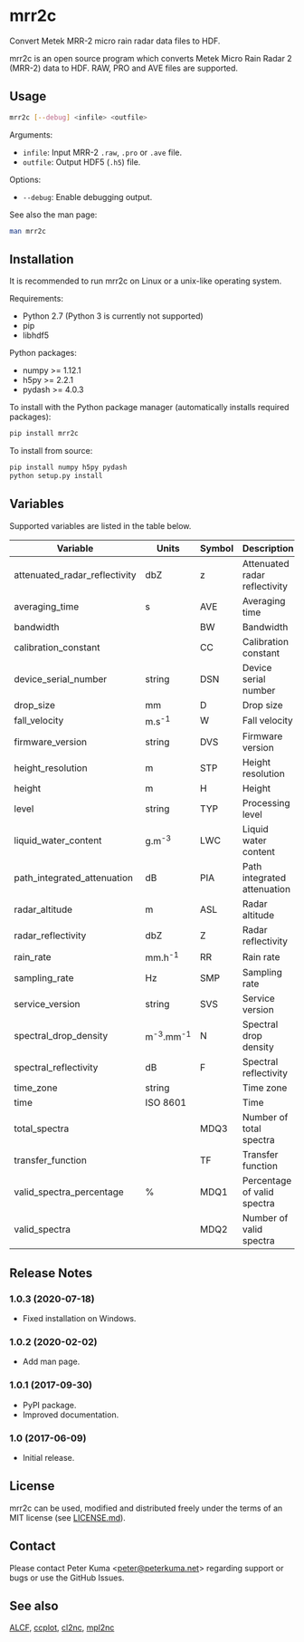 # mrr2c

Convert Metek MRR-2 micro rain radar data files to HDF.

mrr2c is an open source program which converts Metek Micro Rain Radar 2 (MRR-2)
data to HDF. RAW, PRO and AVE files are supported.

## Usage

```sh
mrr2c [--debug] <infile> <outfile>
```

Arguments:

- `infile`: Input MRR-2 `.raw`, `.pro` or `.ave` file.
- `outfile`: Output HDF5 (`.h5`) file.

Options:

- `--debug`: Enable debugging output.

See also the man page:

```sh
man mrr2c
```

## Installation

It is recommended to run mrr2c on Linux or a unix-like operating system.

Requirements:

- Python 2.7 (Python 3 is currently not supported)
- pip
- libhdf5

Python packages:

- numpy >= 1.12.1
- h5py >= 2.2.1
- pydash >= 4.0.3

To install with the Python package manager
(automatically installs required packages):

```sh
pip install mrr2c
```

To install from source:

```sh
pip install numpy h5py pydash
python setup.py install
```

## Variables

Supported variables are listed in the table below.

| Variable | Units | Symbol | Description |
| --- | --- | --- | --- |
| attenuated_radar_reflectivity | dbZ | z | Attenuated radar reflectivity |
| averaging_time | s | AVE | Averaging time |
| bandwidth | | BW | Bandwidth |
| calibration_constant | | CC | Calibration constant |
| device_serial_number | string | DSN | Device serial number |
| drop_size | mm | D | Drop size |
| fall_velocity | m.s<sup>-1</sup> | W | Fall velocity |
| firmware_version | string | DVS | Firmware version |
| height_resolution | m | STP | Height resolution |
| height | m | H | Height |
| level | string | TYP | Processing level |
| liquid_water_content | g.m<sup>-3</sup> | LWC | Liquid water content |
| path_integrated_attenuation | dB | PIA | Path integrated attenuation |
| radar_altitude | m | ASL | Radar altitude |
| radar_reflectivity | dbZ | Z | Radar reflectivity |
| rain_rate | mm.h<sup>-1</sup> | RR | Rain rate |
| sampling_rate | Hz | SMP | Sampling rate |
| service_version | string | SVS | Service version |
| spectral_drop_density | m<sup>-3</sup>.mm<sup>-1</sup> | N | Spectral drop density |
| spectral_reflectivity | dB | F | Spectral reflectivity |
| time_zone | string | | Time zone |
| time | ISO 8601 | | Time |
| total_spectra | | MDQ3 | Number of total spectra |
| transfer_function | | TF | Transfer function |
| valid_spectra_percentage | % | MDQ1 | Percentage of valid spectra |
| valid_spectra | | MDQ2 | Number of valid spectra |

## Release Notes

### 1.0.3 (2020-07-18)

- Fixed installation on Windows.

### 1.0.2 (2020-02-02)

- Add man page.

### 1.0.1 (2017-09-30)

- PyPI package.
- Improved documentation.

### 1.0 (2017-06-09)

- Initial release.

## License

mrr2c can be used, modified and distributed freely under the terms
of an MIT license (see [LICENSE.md](LICENSE.md)).

## Contact

Please contact Peter Kuma <<peter@peterkuma.net>> regarding support
or bugs or use the GitHub Issues.

## See also

[ALCF](https://alcf-lidar.github.io),
[ccplot](https://ccplot.org),
[cl2nc](https://github.com/peterkuma/cl2nc),
[mpl2nc](https://github.com/peterkuma/mpl2nc)
